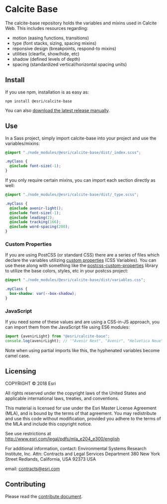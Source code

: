 # Calcite Base

The calcite-base repository holds the variables and mixins used in Calcite Web. This includes resources regarding:

- motion (easing functions, transitions)
- type (font stacks, sizing, spacing mixins)
- reponsive design (breakpoints, respond-to mixins)
- utilities (clearfix, show/hide, etc)
- shadow (defined levels of depth)
- spacing (standardized vertical/horizontal spacing units)

## Install

If you use npm, installation is as easy as:

```
npm install @esri/calcite-base
```

You can also [download the latest release manually](https://github.com/Esri/calcite-colors/releases).

## Use

In a Sass project, simply import calcite-base into your project and use the variables/mixins:

```scss
@import "./node_modules/@esri/calcite-base/dist/_index.scss";

.myClass {
  @include font-size(-1);
}
```

If you only require certain mixins, you can import each section directly as well:

```scss
@import "./node_modules/@esri/calcite-base/dist/_type.scss";

.myClass {
  @include avenir-light();
  @include font-size(-1);
  @include leading(2);
  @include tracking(166);
  @include word-spacing(200);
}
```

### Custom Properties

If you are using PostCSS (or standard CSS) there are a series of files which declare the variables utilizing [custom properties](https://developer.mozilla.org/en-US/docs/Web/CSS/Using_CSS_custom_properties) (CSS Variables). You can use these along with something like the [postcss-custom-properties](https://github.com/postcss/postcss-custom-properties) library to utilize the base colors, styles, etc in your postcss project:

```css
@import "./node_modules/@esri/calcite-base/dist/variables.css";

.myClass {
  box-shadow: var(--box-shadow);
}
```

### JavaScript

If you need some of these values and are using a CSS-in-JS approach, you can import them from the JavaScript file using ES6 modules:

```js
import {avenirLight} from "@esri/calcite-base";
console.log(avenirLight); // '"Avenir Next", "Avenir", "Helvetica Neue", sans-serif'
```

Note when using partial imports like this, the hyphenated variables become camel case.

## Licensing

COPYRIGHT © 2018 Esri

All rights reserved under the copyright laws of the United States
and applicable international laws, treaties, and conventions.

This material is licensed for use under the Esri Master License
Agreement (MLA), and is bound by the terms of that agreement.
You may redistribute and use this code without modification,
provided you adhere to the terms of the MLA and include this
copyright notice.

See use restrictions at http://www.esri.com/legal/pdfs/mla_e204_e300/english

For additional information, contact:
Environmental Systems Research Institute, Inc.
Attn: Contracts and Legal Services Department
380 New York Street
Redlands, California, USA 92373
USA

email: contracts@esri.com

## Contributing

Please read the [contribute document](CONTRIBUTING.md).
